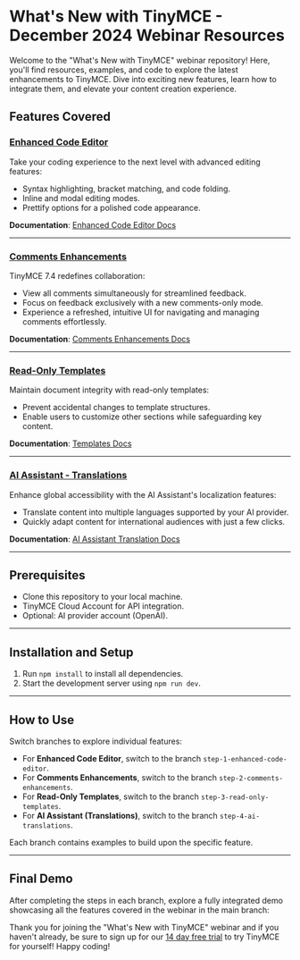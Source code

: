 # What's New with TinyMCE - December 2024 Webinar Resources

Welcome to the "What's New with TinyMCE" webinar repository! Here, you'll find resources, examples, and code to explore the latest enhancements to TinyMCE. Dive into exciting new features, learn how to integrate them, and elevate your content creation experience.

## Features Covered

### [**Enhanced Code Editor**](https://www.tiny.cloud/tinymce/features/enhanced-code-editor?utm_campaign=tinymce_webinar_q4_2024&utm_source=github&utm_medium=referral)
Take your coding experience to the next level with advanced editing features:
- Syntax highlighting, bracket matching, and code folding.
- Inline and modal editing modes.
- Prettify options for a polished code appearance.

**Documentation**: [Enhanced Code Editor Docs](https://www.tiny.cloud/docs/tinymce/latest/advcode?utm_campaign=tinymce_webinar_q4_2024&utm_source=github&utm_medium=referral)

---

### [**Comments Enhancements**](https://www.tiny.cloud/tinymce/features/comments?utm_campaign=tinymce_webinar_q4_2024&utm_source=github&utm_medium=referral)
TinyMCE 7.4 redefines collaboration:
- View all comments simultaneously for streamlined feedback.
- Focus on feedback exclusively with a new comments-only mode.
- Experience a refreshed, intuitive UI for navigating and managing comments effortlessly.

**Documentation**: [Comments Enhancements Docs](https://www.tiny.cloud/docs/tinymce/latest/comments-embedded-mode?utm_campaign=tinymce_webinar_q4_2024&utm_source=github&utm_medium=referral)

---

### [**Read-Only Templates**](https://www.tiny.cloud/tinymce/features/templates?utm_campaign=tinymce_webinar_q4_2024&utm_source=github&utm_medium=referral)
Maintain document integrity with read-only templates:
- Prevent accidental changes to template structures.
- Enable users to customize other sections while safeguarding key content.

**Documentation**: [Templates Docs](https://www.tiny.cloud/docs/tinymce/latest/advanced-templates?utm_campaign=tinymce_webinar_q4_2024&utm_source=github&utm_medium=referral)

---

### [**AI Assistant - Translations**](https://www.tiny.cloud/tinymce/features/ai-integration?utm_campaign=tinymce_webinar_q4_2024&utm_source=github&utm_medium=referral)
Enhance global accessibility with the AI Assistant's localization features:
- Translate content into multiple languages supported by your AI provider.
- Quickly adapt content for international audiences with just a few clicks.

**Documentation**: [AI Assistant Translation Docs](https://www.tiny.cloud/docs/tinymce/latest/ai/?utm_campaign=tinymce_webinar_q4_2024&utm_source=github&utm_medium=referral)

---

## Prerequisites
- Clone this repository to your local machine.
- TinyMCE Cloud Account for API integration.
- Optional: AI provider account (OpenAI).

---

## Installation and Setup
1. Run `npm install` to install all dependencies.
2. Start the development server using `npm run dev`.

---

## How to Use
Switch branches to explore individual features:
- For **Enhanced Code Editor**, switch to the branch `step-1-enhanced-code-editor`.
- For **Comments Enhancements**, switch to the branch `step-2-comments-enhancements`.
- For **Read-Only Templates**, switch to the branch `step-3-read-only-templates`.
- For **AI Assistant (Translations)**, switch to the branch `step-4-ai-translations`.

Each branch contains examples to build upon the specific feature.

---

## Final Demo
After completing the steps in each branch, explore a fully integrated demo showcasing all the features covered in the webinar in the main branch:



Thank you for joining the "What's New with TinyMCE" webinar and if you haven't already, be sure to sign up for our [14 day free trial](https://www.tiny.cloud/auth/signup?utm_campaign=tinymce_webinar_q4_2024&utm_source=github&utm_medium=referral) to try TinyMCE for yourself! Happy coding!
